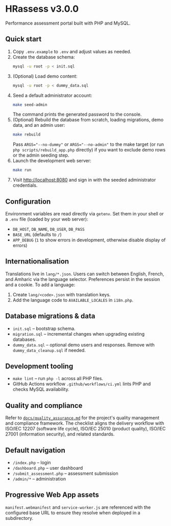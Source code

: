 # HRassess v3.0.0

Performance assessment portal built with PHP and MySQL.

## Quick start

1. Copy `.env.example` to `.env` and adjust values as needed.
2. Create the database schema:
   ```sh
   mysql -u root -p < init.sql
   ```
3. (Optional) Load demo content:
   ```sh
   mysql -u root -p < dummy_data.sql
   ```
4. Seed a default administrator account:
   ```sh
   make seed-admin
   ```
   The command prints the generated password to the console.
5. (Optional) Rebuild the database from scratch, loading migrations, demo data, and an admin user:
   ```sh
   make rebuild
   ```
   Pass `ARGS="--no-dummy"` or `ARGS="--no-admin"` to the make target (or run `php scripts/rebuild_app.php` directly) if you want to exclude demo rows or the admin seeding step.
6. Launch the development web server:
   ```sh
   make run
   ```
7. Visit [http://localhost:8080](http://localhost:8080) and sign in with the seeded administrator credentials.

## Configuration

Environment variables are read directly via `getenv`. Set them in your shell or a `.env` file (loaded by your web server):

- `DB_HOST`, `DB_NAME`, `DB_USER`, `DB_PASS`
- `BASE_URL` (defaults to `/`)
- `APP_DEBUG` (`1` to show errors in development, otherwise disable display of errors)

## Internationalisation

Translations live in `lang/*.json`. Users can switch between English, French, and Amharic via the language selector. Preferences persist in the session and a cookie. To add a language:

1. Create `lang/<code>.json` with translation keys.
2. Add the language code to `AVAILABLE_LOCALES` in `i18n.php`.

## Database migrations & data

- `init.sql` – bootstrap schema.
- `migration.sql` – incremental changes when upgrading existing databases.
- `dummy_data.sql` – optional demo users and responses. Remove with `dummy_data_cleanup.sql` if needed.

## Development tooling

- `make lint` – run `php -l` across all PHP files.
- GitHub Actions workflow `.github/workflows/ci.yml` lints PHP and checks MySQL availability.

## Quality and compliance

Refer to [`docs/quality_assurance.md`](docs/quality_assurance.md) for the
project's quality management and compliance framework. The checklist aligns the
delivery workflow with ISO/IEC 12207 (software life cycle), ISO/IEC 25010
(product quality), ISO/IEC 27001 (information security), and related standards.

## Default navigation

- `/index.php` – login
- `/dashboard.php` – user dashboard
- `/submit_assessment.php` – assessment submission
- `/admin/*` – administration

## Progressive Web App assets

`manifest.webmanifest` and `service-worker.js` are referenced with the configured base URL to ensure they resolve when deployed in a subdirectory.

